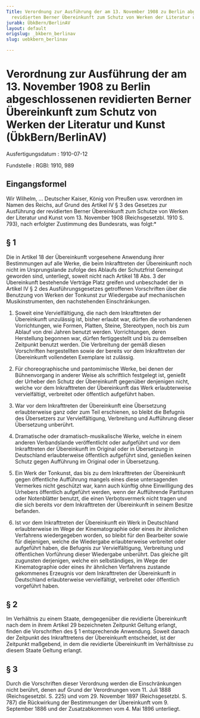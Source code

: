 ```yaml
---
Title: Verordnung zur Ausführung der am 13. November 1908 zu Berlin abgeschlossenen
  revidierten Berner Übereinkunft zum Schutz von Werken der Literatur und Kunst
jurabk: ÜbkBern/BerlinAV
layout: default
origslug: _bkbern_berlinav
slug: uebkbern_berlinav

---
```


# Verordnung zur Ausführung der am 13. November 1908 zu Berlin abgeschlossenen revidierten Berner Übereinkunft zum Schutz von Werken der Literatur und Kunst (ÜbkBern/BerlinAV)

Ausfertigungsdatum
:   1910-07-12

Fundstelle
:   RGBl: 1910, 989

## Eingangsformel

Wir Wilhelm, ... Deutscher Kaiser, König von Preußen usw.
verordnen im Namen des Reichs, auf Grund des Artikel IV § 3 des
Gesetzes zur Ausführung der revidierten Berner Übereinkunft zum
Schutze von Werken der Literatur und Kunst vom 13. November 1908
(Reichsgesetzbl. 1910 S. 793), nach erfolgter Zustimmung des
Bundesrats, was folgt:\*

## § 1

Die in Artikel 18 der Übereinkunft vorgesehene Anwendung ihrer
Bestimmungen auf alle Werke, die beim Inkrafttreten der Übereinkunft
noch nicht im Ursprungslande zufolge des Ablaufs der Schutzfrist
Gemeingut geworden sind, unterliegt, soweit nicht nach Artikel 18 Abs.
3 der Übereinkunft bestehende Verträge Platz greifen und unbeschadet
der in Artikel IV § 2 des Ausführungsgesetzes getroffenen Vorschriften
über die Benutzung von Werken der Tonkunst zur Wiedergabe auf
mechanischen Musikinstrumenten, den nachstehenden Einschränkungen.

1.  Soweit eine Vervielfältigung, die nach dem Inkrafttreten der
    Übereinkunft unzulässig ist, bisher erlaubt war, dürfen die
    vorhandenen Vorrichtungen, wie Formen, Platten, Steine, Stereotypen,
    noch bis zum Ablauf von drei Jahren benutzt werden. Vorrichtungen,
    deren Herstellung begonnen war, dürfen fertiggestellt und bis zu
    demselben Zeitpunkt benutzt werden.                    Die Verbreitung
    der gemäß diesen Vorschriften hergestellten sowie der bereits vor dem
    Inkrafttreten der Übereinkunft vollendeten Exemplare ist zulässig.


2.  Für choreographische und pantomimische Werke, bei denen der
    Bühnenvorgang in anderer Weise als schriftlich festgelegt ist, genießt
    der Urheber den Schutz der Übereinkunft gegenüber denjenigen nicht,
    welche vor dem Inkrafttreten der Übereinkunft das Werk erlaubterweise
    vervielfältigt, verbreitet oder öffentlich aufgeführt haben.


3.  War vor dem Inkrafttreten der Übereinkunft eine Übersetzung
    erlaubterweise ganz oder zum Teil erschienen, so bleibt die Befugnis
    des Übersetzers zur Vervielfältigung, Verbreitung und Aufführung
    dieser Übersetzung unberührt.


4.  Dramatische oder dramatisch-musikalische Werke, welche in einem
    anderen Verbandslande veröffentlicht oder aufgeführt und vor dem
    Inkrafttreten der Übereinkunft im Original oder in Übersetzung in
    Deutschland erlaubterweise öffentlich aufgeführt sind, genießen keinen
    Schutz gegen Aufführung im Original oder in Übersetzung.


5.  Ein Werk der Tonkunst, das bis zu dem Inkrafttreten der Übereinkunft
    gegen öffentliche Aufführung mangels eines diese untersagenden
    Vermerkes nicht geschützt war, kann auch künftig ohne Einwilligung des
    Urhebers öffentlich aufgeführt werden, wenn der Aufführende Partituren
    oder Notenblätter benutzt, die einen Verbotsvermerk nicht tragen und
    die sich bereits vor dem Inkrafttreten der Übereinkunft in seinem
    Besitze befanden.


6.  Ist vor dem Inkrafttreten der Übereinkunft ein Werk in Deutschland
    erlaubterweise im Wege der Kinematographie oder eines ihr ähnlichen
    Verfahrens wiedergegeben worden, so bleibt für den Bearbeiter sowie
    für diejenigen, welche die Wiedergabe erlaubterweise verbreitet oder
    aufgeführt haben, die Befugnis zur Vervielfältigung, Verbreitung und
    öffentlichen Vorführung dieser Wiedergabe unberührt. Das gleiche gilt
    zugunsten derjenigen, welche ein selbständiges, im Wege der
    Kinematographie oder eines ihr ähnlichen Verfahrens zustande
    gekommenes Erzeugnis vor dem Inkrafttreten der Übereinkunft in
    Deutschland erlaubterweise vervielfältigt, verbreitet oder öffentlich
    vorgeführt haben.

## § 2

Im Verhältnis zu einem Staate, demgegenüber die revidierte
Übereinkunft nach dem in ihrem Artikel 29 bezeichneten Zeitpunkt
Geltung erlangt, finden die Vorschriften des § 1 entsprechende
Anwendung. Soweit danach der Zeitpunkt des Inkrafttretens der
Übereinkunft entscheidet, ist der Zeitpunkt maßgebend, in dem die
revidierte Übereinkunft im Verhältnisse zu diesem Staate Geltung
erlangt.

## § 3

Durch die Vorschriften dieser Verordnung werden die Einschränkungen
nicht berührt, denen auf Grund der Verordnungen vom 11. Juli 1888
(Reichsgesetzbl. S. 225) und vom 29. November 1897 (Reichsgesetzbl. S.
787) die Rückwirkung der Bestimmungen der Übereinkunft vom 9.
September 1886 und der Zusatzabkommen vom 4. Mai 1896 unterliegt.


